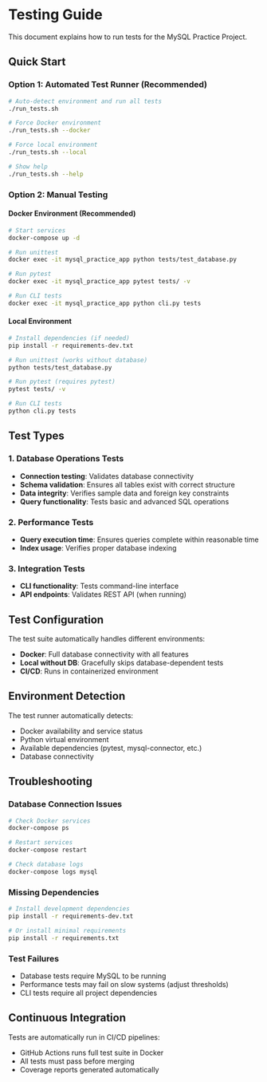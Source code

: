 # Testing Guide

This document explains how to run tests for the MySQL Practice Project.

## Quick Start

### Option 1: Automated Test Runner (Recommended)
```bash
# Auto-detect environment and run all tests
./run_tests.sh

# Force Docker environment
./run_tests.sh --docker

# Force local environment  
./run_tests.sh --local

# Show help
./run_tests.sh --help
```

### Option 2: Manual Testing

#### Docker Environment (Recommended)
```bash
# Start services
docker-compose up -d

# Run unittest
docker exec -it mysql_practice_app python tests/test_database.py

# Run pytest
docker exec -it mysql_practice_app pytest tests/ -v

# Run CLI tests
docker exec -it mysql_practice_app python cli.py tests
```

#### Local Environment
```bash
# Install dependencies (if needed)
pip install -r requirements-dev.txt

# Run unittest (works without database)
python tests/test_database.py

# Run pytest (requires pytest)
pytest tests/ -v

# Run CLI tests
python cli.py tests
```

## Test Types

### 1. Database Operations Tests
- **Connection testing**: Validates database connectivity
- **Schema validation**: Ensures all tables exist with correct structure
- **Data integrity**: Verifies sample data and foreign key constraints
- **Query functionality**: Tests basic and advanced SQL operations

### 2. Performance Tests
- **Query execution time**: Ensures queries complete within reasonable time
- **Index usage**: Verifies proper database indexing

### 3. Integration Tests
- **CLI functionality**: Tests command-line interface
- **API endpoints**: Validates REST API (when running)

## Test Configuration

The test suite automatically handles different environments:

- **Docker**: Full database connectivity with all features
- **Local without DB**: Gracefully skips database-dependent tests
- **CI/CD**: Runs in containerized environment

## Environment Detection

The test runner automatically detects:
- Docker availability and service status
- Python virtual environment
- Available dependencies (pytest, mysql-connector, etc.)
- Database connectivity

## Troubleshooting

### Database Connection Issues
```bash
# Check Docker services
docker-compose ps

# Restart services
docker-compose restart

# Check database logs
docker-compose logs mysql
```

### Missing Dependencies
```bash
# Install development dependencies
pip install -r requirements-dev.txt

# Or install minimal requirements
pip install -r requirements.txt
```

### Test Failures
- Database tests require MySQL to be running
- Performance tests may fail on slow systems (adjust thresholds)
- CLI tests require all project dependencies

## Continuous Integration

Tests are automatically run in CI/CD pipelines:
- GitHub Actions runs full test suite in Docker
- All tests must pass before merging
- Coverage reports generated automatically
